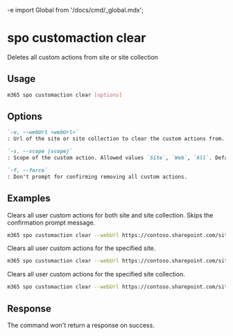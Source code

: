 -e <!-- DISCLAIMER: All secrets, passwords, and sensitive values in this document are examples only and not real credentials. -->
import Global from '/docs/cmd/_global.mdx';

# spo customaction clear

Deletes all custom actions from site or site collection

## Usage

```sh
m365 spo customaction clear [options]
```

## Options

```md definition-list
`-u, --webUrl <webUrl>`
: Url of the site or site collection to clear the custom actions from.

`-s, --scope [scope]`
: Scope of the custom action. Allowed values `Site`, `Web`, `All`. Default `All`.

`-f, --force`
: Don't prompt for confirming removing all custom actions.
```

<Global />

## Examples

Clears all user custom actions for both site and site collection. Skips the confirmation prompt message.

```sh
m365 spo customaction clear --webUrl https://contoso.sharepoint.com/sites/test --force
```

Clears all user custom actions for the specified site. 

```sh
m365 spo customaction clear --webUrl https://contoso.sharepoint.com/sites/test --scope Web
```

Clears all user custom actions for the specified site collection.

```sh
m365 spo customaction clear --webUrl https://contoso.sharepoint.com/sites/test --scope Site
```

## Response

The command won't return a response on success.
